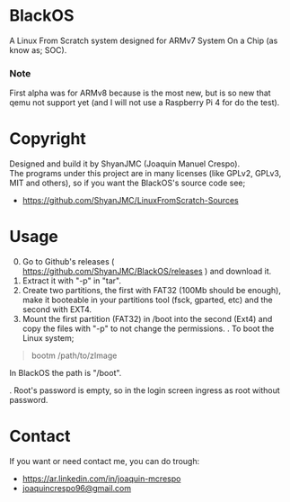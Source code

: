 # BlackOS
A Linux From Scratch system designed for ARMv7 System On a Chip (as know as; SOC).

### Note
First alpha was for ARMv8 because is the most new, but is so new that qemu not support yet (and I will not use a Raspberry Pi 4 for do the test).

# Copyright
Designed and build it by ShyanJMC (Joaquin Manuel Crespo). <br>
The programs under this project are in many licenses (like GPLv2, GPLv3, MIT and others), so if you want the BlackOS's source code see;
* https://github.com/ShyanJMC/LinuxFromScratch-Sources 

# Usage
0. Go to Github's releases ( https://github.com/ShyanJMC/BlackOS/releases ) and download it.
1. Extract it with "-p" in "tar". 
2. Create two partitions, the first with FAT32 (100Mb should be enough), make it booteable in your partitions tool (fsck, gparted, etc) and the second with EXT4.
3. Mount the first partition (FAT32) in /boot into the second (Ext4) and copy the files with "-p" to not change the permissions.
. To boot the Linux system;
> bootm /path/to/zImage

In BlackOS the path is "/boot". 

. Root's password is empty, so in the login screen ingress as root without password.

# Contact
If you want or need contact me, you can do trough:
* https://ar.linkedin.com/in/joaquin-mcrespo
* joaquincrespo96@gmail.com

